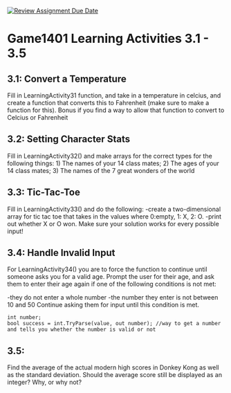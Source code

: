 [![Review Assignment Due Date](https://classroom.github.com/assets/deadline-readme-button-22041afd0340ce965d47ae6ef1cefeee28c7c493a6346c4f15d667ab976d596c.svg)](https://classroom.github.com/a/jzN8izwy)
# Game1401 Learning Activities 3.1 - 3.5

## 3.1: Convert a Temperature

Fill in LearningActivity31 function, and take in a temperature in celcius, and create a function that converts this to Fahrenheit
(make sure to make a function for this). Bonus if you find a way to allow that function to convert to Celcius or Fahrenheit

## 3.2: Setting Character Stats

Fill in LearningActivity32() and make arrays for the correct types for the following things: 1) The names of your 14 class mates; 2)
The ages of your 14 class mates; 3) The names of the 7 great wonders of the world



## 3.3: Tic-Tac-Toe
Fill in LearningActivity33() and do the following:
-create a two-dimensional array for tic tac toe that takes in the values where 0:empty, 1: X, 2: O. 
-print out whether X or O won. Make sure your solution works for every possible input!

## 3.4: Handle Invalid Input
For LearningActivity34() you are to force the function to continue until someone asks you for a valid age. Prompt the user for their age,
and ask them to enter their age again if one of the following conditions is not met:

-they do not enter a whole number
-the number they enter is not between 10 and 50
Continue asking them for input until this condition is met.

```
int number;
bool success = int.TryParse(value, out number); //way to get a number and tells you whether the number is valid or not
```
## 3.5: 
Find the average of the actual modern high scores in Donkey Kong as well as the standard deviation. Should the average score still be
displayed as an integer? Why, or why not?

